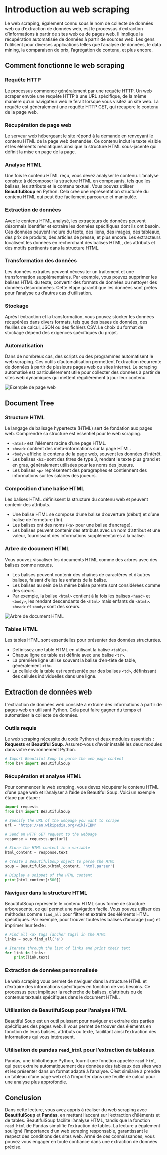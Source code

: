# Introduction au web scraping

Le web scraping, également connu sous le nom de collecte de données web ou d’extraction de données web, est le processus d’extraction d’informations à partir de sites web ou de pages web. Il implique la récupération automatisée de données à partir de sources web. Les gens l’utilisent pour diverses applications telles que l’analyse de données, le data mining, la comparaison de prix, l’agrégation de contenu, et plus encore.

## Comment fonctionne le web scraping

### Requête HTTP
Le processus commence généralement par une requête HTTP. Un web scraper envoie une requête HTTP à une URL spécifique, de la même manière qu’un navigateur web le ferait lorsque vous visitez un site web. La requête est généralement une requête HTTP GET, qui récupère le contenu de la page web.

### Récupération de page web
Le serveur web hébergeant le site répond à la demande en renvoyant le contenu HTML de la page web demandée. Ce contenu inclut le texte visible et les éléments médiatiques ainsi que la structure HTML sous-jacente qui définit la mise en page de la page.

### Analyse HTML
Une fois le contenu HTML reçu, vous devez analyser le contenu. L’analyse consiste à décomposer la structure HTML en composants, tels que les balises, les attributs et le contenu textuel. Vous pouvez utiliser **BeautifulSoup** en Python. Cela crée une représentation structurée du contenu HTML qui peut être facilement parcourue et manipulée.

### Extraction de données
Avec le contenu HTML analysé, les extracteurs de données peuvent désormais identifier et extraire les données spécifiques dont ils ont besoin. Ces données peuvent inclure du texte, des liens, des images, des tableaux, des prix de produits, des articles de presse, et plus encore. Les extracteurs localisent les données en recherchant des balises HTML, des attributs et des motifs pertinents dans la structure HTML.

### Transformation des données
Les données extraites peuvent nécessiter un traitement et une transformation supplémentaires. Par exemple, vous pouvez supprimer les balises HTML du texte, convertir des formats de données ou nettoyer des données désordonnées. Cette étape garantit que les données sont prêtes pour l’analyse ou d’autres cas d’utilisation.

### Stockage
Après l’extraction et la transformation, vous pouvez stocker les données récupérées dans divers formats, tels que des bases de données, des feuilles de calcul, JSON ou des fichiers CSV. Le choix du format de stockage dépend des exigences spécifiques du projet.

### Automatisation
Dans de nombreux cas, des scripts ou des programmes automatisent le web scraping. Ces outils d’automatisation permettent l’extraction récurrente de données à partir de plusieurs pages web ou sites internet. Le scraping automatisé est particulièrement utile pour collecter des données à partir de sites web dynamiques qui mettent régulièrement à jour leur contenu.

![Exemple de page web](https://cf-courses-data.s3.us.cloud-object-storage.appdomain.cloud/IBMDeveloperSkillsNetwork-PY0101EN-SkillsNetwork/labs/Module%205/images/Webpage.png)

## Document Tree

### Structure HTML
Le langage de balisage hypertexte (HTML) sert de fondation aux pages web. Comprendre sa structure est essentiel pour le web scraping.

- `<html>` est l’élément racine d’une page HTML.
- `<head>` contient des méta-informations sur la page HTML.
- `<body>` affiche le contenu de la page web, souvent les données d’intérêt.
- Les balises `<h3>` sont des titres de type 3, rendant le texte plus grand et en gras, généralement utilisées pour les noms des joueurs.
- Les balises `<p>` représentent des paragraphes et contiennent des informations sur les salaires des joueurs.

### Composition d’une balise HTML
Les balises HTML définissent la structure du contenu web et peuvent contenir des attributs.

- Une balise HTML se compose d’une balise d’ouverture (début) et d’une balise de fermeture (fin).
- Les balises ont des noms (`<a>` pour une balise d’ancrage).
- Les balises peuvent contenir des attributs avec un nom d’attribut et une valeur, fournissant des informations supplémentaires à la balise.

### Arbre de document HTML
Vous pouvez visualiser les documents HTML comme des arbres avec des balises comme nœuds.

- Les balises peuvent contenir des chaînes de caractères et d’autres balises, faisant d’elles les enfants de la balise.
- Les balises au sein de la même balise parente sont considérées comme des sœurs.
- Par exemple, la balise `<html>` contient à la fois les balises `<head>` et `<body>`, les rendant descendants de `<html>` mais enfants de `<html>`. `<head>` et `<body>` sont des sœurs.

![Arbre de document HTML](https://cf-courses-data.s3.us.cloud-object-storage.appdomain.cloud/IBMDeveloperSkillsNetwork-PY0101EN-SkillsNetwork/labs/Module%205/images/DOM_structure.png)

### Tables HTML
Les tables HTML sont essentielles pour présenter des données structurées.

- Définissez une table HTML en utilisant la balise `<table>`.
- Chaque ligne de table est définie avec une balise `<tr>`.
- La première ligne utilise souvent la balise d’en-tête de table, généralement `<th>`.
- La cellule de la table est représentée par des balises `<td>`, définissant des cellules individuelles dans une ligne.

## Extraction de données web

L’extraction de données web consiste à extraire des informations à partir de pages web en utilisant Python. Cela peut faire gagner du temps et automatiser la collecte de données.

### Outils requis
Le web scraping nécessite du code Python et deux modules essentiels : **Requests** et **Beautiful Soup**. Assurez-vous d’avoir installé les deux modules dans votre environnement Python.

```python
# Import Beautiful Soup to parse the web page content
from bs4 import BeautifulSoup
```

### Récupération et analyse HTML
Pour commencer le web scraping, vous devez récupérer le contenu HTML d’une page web et l’analyser à l’aide de Beautiful Soup. Voici un exemple étape par étape :

```python
import requests
from bs4 import BeautifulSoup

# Specify the URL of the webpage you want to scrape
url = 'https://en.wikipedia.org/wiki/IBM'

# Send an HTTP GET request to the webpage
response = requests.get(url)

# Store the HTML content in a variable
html_content = response.text

# Create a BeautifulSoup object to parse the HTML
soup = BeautifulSoup(html_content, 'html.parser')

# Display a snippet of the HTML content
print(html_content[:500])
```

### Naviguer dans la structure HTML
BeautifulSoup représente le contenu HTML sous forme de structure arborescente, ce qui permet une navigation facile. Vous pouvez utiliser des méthodes comme `find_all` pour filtrer et extraire des éléments HTML spécifiques. Par exemple, pour trouver toutes les balises d’ancrage (`<a>`) et imprimer leur texte :

```python
# Find all <a> tags (anchor tags) in the HTML
links = soup.find_all('a')

# Iterate through the list of links and print their text
for link in links:
    print(link.text)
```

### Extraction de données personnalisée
Le web scraping vous permet de naviguer dans la structure HTML et d’extraire des informations spécifiques en fonction de vos besoins. Ce processus peut impliquer la recherche de balises, d’attributs ou de contenus textuels spécifiques dans le document HTML.

### Utilisation de BeautifulSoup pour l’analyse HTML
Beautiful Soup est un outil puissant pour naviguer et extraire des parties spécifiques des pages web. Il vous permet de trouver des éléments en fonction de leurs balises, attributs ou texte, facilitant ainsi l’extraction des informations qui vous intéressent.

### Utilisation de pandas `read_html` pour l’extraction de tableaux
Pandas, une bibliothèque Python, fournit une fonction appelée `read_html`, qui peut extraire automatiquement des données des tableaux des sites web et les présenter dans un format adapté à l’analyse. C’est similaire à prendre un tableau d’une page web et à l’importer dans une feuille de calcul pour une analyse plus approfondie.

## Conclusion

Dans cette lecture, vous avez appris à réaliser du web scraping avec **BeautifulSoup** et **Pandas**, en mettant l’accent sur l’extraction d’éléments et de tables. BeautifulSoup facilite l’analyse HTML, tandis que la fonction `read_html` de Pandas simplifie l’extraction de tables. La lecture a également souligné l’importance d’un web scraping responsable, garantissant le respect des conditions des sites web. Armé de ces connaissances, vous pouvez vous engager en toute confiance dans une extraction de données précise.
